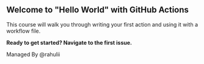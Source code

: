 ## Welcome to "Hello World" with GitHub Actions

This course will walk you through writing your first action and using it with a workflow file. 

**Ready to get started? Navigate to the first issue.**

Managed By @rahulii
